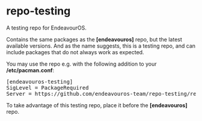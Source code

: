 # repo-testing
A testing repo for EndeavourOS.

Contains the same packages as the **[endeavouros]** repo, but the latest available versions. And as the name suggests, this is a testing repo, and can include packages that do not always work as expected.

You may use the repo e.g. with the following addition to your **/etc/pacman.conf**:
<pre>
[endeavouros-testing]
SigLevel = PackageRequired
Server = https://github.com/endeavouros-team/repo-testing/releases/download/assets
</pre>
To take advantage of this testing repo, place it before the **[endeavouros]** repo.
